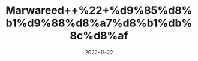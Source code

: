 ---
title: 'Marwareed++%22+%d9%85%d8%b1%d9%88%d8%a7%d8%b1%db%8c%d8%af'
date: '2022-11-22' 
metatag: '' 
inventory: '0' 
draft: false 
# meta description 
shortDescripton: 'Pearl+%22+It+strengthens+the+functioning+of+heart+muscles%2c+gives+relief+from+cardiac+palpitation+and+tachycardia.'
description: 'Herbs+%d8%ac%da%91%db%8c+%d8%a8%d9%88%d9%b9%db%8c'
longdescription: ''
tags: ''
brand: ''
subCategory: ''
unit: '1 gm-Pk'
sellCount: '0'
featured: True
# product Price
price: '800.0'
# Product Short Description
shortDescription: 'Pearl+%22+It+strengthens+the+functioning+of+heart+muscles%2c+gives+relief+from+cardiac+palpitation+and+tachycardia.'
productID: '6F144A56-5524-ED11-9968-005056B3A416'
type: 'products'
category: 'Herbs+%d8%ac%da%91%db%8c+%d8%a8%d9%88%d9%b9%db%8c' 
thumnailproduct: 'https://eraconnect.blob.core.windows.net/product-images/aminsaddiquidawakhana/6F144A56-5524-ED11-9968-005056B3A416.webp' 
images:
  - image: 'https://eraconnect.blob.core.windows.net/product-images/aminsaddiquidawakhana/6F144A56-5524-ED11-9968-005056B3A416.webp'  
Variants:
---
